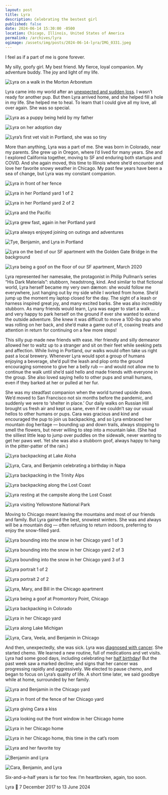 ```yaml
---
layout: post
title: Lyra
description: Celebrating the bestest girl
published: false
date: 2024-06-14 15:30:00 -0500
location: Chicago, Illinois, United States of America
permalink: /archives/lyra
ogimage: /assets/img/posts/2024-06-14-lyra/IMG_0331.jpeg
---
```

I feel as if a part of me is gone forever.

My silly, goofy girl. My best friend. My fierce, loyal companion. My adventure buddy. The joy and light of my life.

![Lyra on a walk in the Morton Arboretum][29]

Lyra came into my world after an [unexpected and sudden loss](/archives/kippa). I wasn’t ready for another pup. But then Lyra arrived home, and she helped fill a hole in my life. She helped me to heal. To learn that I could give all my love, all over again. She was so special.

![Lyra as a puppy being held by my father][1]

![Lyra on her adoption day][2]

![Lyra’s first vet visit in Portland, she was so tiny][3]

More than anything, Lyra was a part of me. She was born in Colorado, near my parents. She grew up in Oregon, where I’d lived for many years. She and I explored California together, moving to SF and enduring both startups and COVID. And she again moved, this time to Illinois where she’d encounter and love her favorite snowy weather in Chicago. My past few years have been a sea of change, but Lyra was my constant companion.

![Lyra in front of her fence][4]

![Lyra in her Portland yard 1 of 2][5]

![Lyra in her Portland yard 2 of 2][6]

![Lyra and the Pacific][7]

![Lyra grew fast, again in her Portland yard][8]

![Lyra always enjoyed joining on outings and adventures][9]

![Tye, Benjamin, and Lyra in Portland][10]

![Lyra on the bed of our SF apartment with the Golden Gate Bridge in the background][11]

![Lyra being a goof on the floor of our SF apartment, March 2020][12]

Lyra represented her namesake, the protagonist in Philip Pullman’s series “His Dark Materials”: stubborn, headstrong, kind. And similar to that fictional world, Lyra herself became my very own dæmon: she would follow me everywhere, just hanging out by my side while I worked from home. She’d jump up the moment my laptop closed for the day. The sight of a leash or harness inspired great joy, and many excited barks. She was also incredibly stubborn. As many friends would learn, Lyra was eager to start a walk … and very happy to park herself on the ground if ever she wanted to extend the outside adventure. She knew it was difficult to move a 100-lbs pup who was rolling on her back, and she’d make a game out of it, coaxing treats and attention in return for continuing on a few more steps!

This silly pup made new friends with ease. Her friendly and silly demeanor allowed her to waltz up to a stranger and sit on their feet while seeking pets and affection. While living in Portland, our walks would often take us right past a local brewery. Whenever Lyra would spot a group of humans enjoying a beverage, she’d pull the leash and plop onto the ground encouraging someone to give her a belly rub — and would not allow me to continue the walk until she’d said hello and made friends with everyone in the group. She also loved saying hello to other pups and small humans, even if they barked at her or pulled at her fur.

She was my steadfast companion when the world turned upside down. We’d moved to San Francisco not six months before the pandemic, and suddenly we were to ‘shelter in place.’ Our daily walks on Russian Hill brought us fresh air and kept us sane, even if we couldn’t say our usual hellos to other humans or pups. Cara was gracious and kind and encouraged the pup to join us backpacking, and so Lyra embraced her mountain dog heritage — bounding up and down trails, always stopping to smell the flowers, but never willing to step into a mountain lake. (She had the silliest little leap to jump over puddles on the sidewalk, never wanting to get her paws wet. Yet she was also a stubborn goof, always happy to hang in the pitter-patter of the rain.)

![Lyra backpacking at Lake Aloha][13]

![Lyra, Cara, and Benjamin celebrating a birthday in Napa][14]

![Lyra backpacking in the Trinity Alps][15]

![Lyra backpacking along the Lost Coast][16]

![Lyra resting at the campsite along the Lost Coast][17]

![Lyra visiting Yellowstone National Park][18]

Moving to Chicago meant leaving the mountains and most of our friends and family. But Lyra gained the best, snowiest winters. She was and always will be a mountain dog — often refusing to return indoors, preferring to enjoy the snow-filled yard.

![Lyra bounding into the snow in her Chicago yard 1 of 3][26]

![Lyra bounding into the snow in her Chicago yard 2 of 3][27]

![Lyra bounding into the snow in her Chicago yard 3 of 3][28]

![Lyra portrait 1 of 2][19]

![Lyra portrait 2 of 2][20]

![Lyra, Mary, and Bill in the Chicago apartment][21]

![Lyra being a goof at Promontory Point, Chicago][22]

![Lyra backpacking in Colorado][23]

![Lyra in her Chicago yard][24]

![Lyra along Lake Michigan][25]

![Lyra, Cara, Veela, and Benjamin in Chicago][30]

And then, unexpectedly, she was sick. Lyra was [diagnosed with cancer](/archives/fuck-cancer). She started chemo. We learned a new routine, full of medications and vet visits. Lyra had some good days, including celebrating her [half birthday](/archives/half-birthday)! But the past week saw a marked decline; and signs that her cancer was progressing rapidly and aggressively. We elected to pause chemo, and began to focus on Lyra’s quality of life. A short time later, we said goodbye while at home, surrounded by her family.

![Lyra and Benjamin in the Chicago yard][31]

![Lyra in front of the fence of her Chicago yard][32]

![Lyra giving Cara a kiss][33]

![Lyra looking out the front window in her Chicago home][34]

![Lyra in her Chicago home][35]

![Lyra in her Chicago home, this time in the cat’s room][36]

![Lyra and her favorite toy][37]

![Benjamin and Lyra][38]

![Cara, Benjamin, and Lyra][39]

Six-and-a-half years is far too few. I’m heartbroken, again, too soon.

Lyra 🐶 7 December 2017 to 13 June 2024

[1]: /assets/img/posts/2024-06-14-lyra/6AB24542-7470-423B-8959-910F08DC8563.jpeg
[2]: /assets/img/posts/2024-06-14-lyra/CFC29909-AB74-414E-8A35-D616EB02683A.jpeg
[3]: /assets/img/posts/2024-06-14-lyra/C453521C-D561-4F89-9A29-4DEBE8A40928.jpeg
[4]: /assets/img/posts/2024-06-14-lyra/8CA7379E-A113-4AB0-ACE4-F00D86588D3C.jpeg
[5]: /assets/img/posts/2024-06-14-lyra/CF8FAC0E-F61B-44F0-81F0-824246FC9C33.jpeg
[6]: /assets/img/posts/2024-06-14-lyra/9382534F-5F46-431B-BA6D-391015DFB745.jpeg
[7]: /assets/img/posts/2024-06-14-lyra/79CC031D-87B3-4606-B00C-A969402A1BBC.jpeg
[8]: /assets/img/posts/2024-06-14-lyra/816F9DEB-2EBB-4A82-91D5-8F14D7989EB0.jpeg
[9]: /assets/img/posts/2024-06-14-lyra/IMG_8985.jpeg
[10]: /assets/img/posts/2024-06-14-lyra/IMG_0108.jpeg
[11]: /assets/img/posts/2024-06-14-lyra/IMG_1109.jpeg
[12]: /assets/img/posts/2024-06-14-lyra/IMG_4372.jpeg
[13]: /assets/img/posts/2024-06-14-lyra/IMG_5546.jpeg
[14]: /assets/img/posts/2024-06-14-lyra/IMG_6554.jpeg
[15]: /assets/img/posts/2024-06-14-lyra/IMG_6733.jpeg
[16]: /assets/img/posts/2024-06-14-lyra/IMG_2150.jpeg
[17]: /assets/img/posts/2024-06-14-lyra/IMG_2332.jpeg
[18]: /assets/img/posts/2024-06-14-lyra/IMG_6014.jpeg
[19]: /assets/img/posts/2024-06-14-lyra/IMG_6247.jpeg
[20]: /assets/img/posts/2024-06-14-lyra/IMG_6250.jpeg
[21]: /assets/img/posts/2024-06-14-lyra/IMG_0365.jpeg
[22]: /assets/img/posts/2024-06-14-lyra/IMG_4261.jpeg
[23]: /assets/img/posts/2024-06-14-lyra/IMG_5178.jpeg
[24]: /assets/img/posts/2024-06-14-lyra/IMG_6029.jpeg
[25]: /assets/img/posts/2024-06-14-lyra/IMG_6118.jpeg
[26]: /assets/img/posts/2024-06-14-lyra/IMG_8288.jpeg
[27]: /assets/img/posts/2024-06-14-lyra/IMG_8289.jpeg
[28]: /assets/img/posts/2024-06-14-lyra/IMG_8290.jpeg
[29]: /assets/img/posts/2024-06-14-lyra/IMG_0331.jpeg
[30]: /assets/img/posts/2024-06-14-lyra/IMG_0619.jpeg
[31]: /assets/img/posts/2024-06-14-lyra/IMG_1052.jpeg
[32]: /assets/img/posts/2024-06-14-lyra/IMG_1250.jpeg
[33]: /assets/img/posts/2024-06-14-lyra/IMG_0025.jpeg
[34]: /assets/img/posts/2024-06-14-lyra/IMG_0050.jpeg
[35]: /assets/img/posts/2024-06-14-lyra/IMG_2057.jpeg
[36]: /assets/img/posts/2024-06-14-lyra/IMG_2140.jpeg
[37]: /assets/img/posts/2024-06-14-lyra/IMG_2400.jpeg
[38]: /assets/img/posts/2024-06-14-lyra/IMG_2600.jpeg
[39]: /assets/img/posts/2024-06-14-lyra/IMG_2616.jpeg
